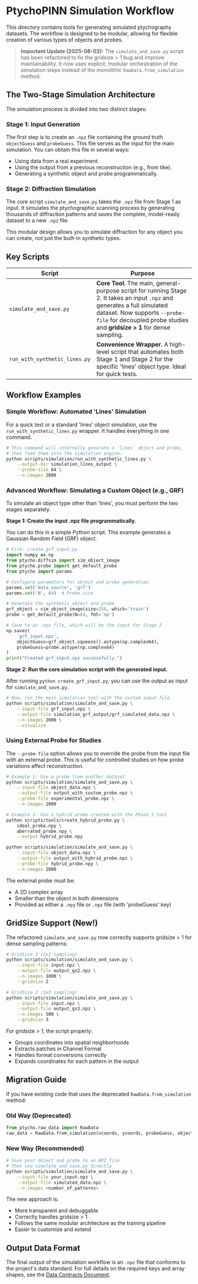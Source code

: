 # PtychoPINN Simulation Workflow

This directory contains tools for generating simulated ptychography datasets. The workflow is designed to be modular, allowing for flexible creation of various types of objects and probes.

> **Important Update (2025-08-02):** The `simulate_and_save.py` script has been refactored to fix the gridsize > 1 bug and improve maintainability. It now uses explicit, modular orchestration of the simulation steps instead of the monolithic `RawData.from_simulation` method.

## The Two-Stage Simulation Architecture

The simulation process is divided into two distinct stages:

### Stage 1: Input Generation
The first step is to create an `.npz` file containing the ground truth `objectGuess` and `probeGuess`. This file serves as the input for the main simulation. You can obtain this file in several ways:
- Using data from a real experiment.
- Using the output from a previous reconstruction (e.g., from tike).
- Generating a synthetic object and probe programmatically.

### Stage 2: Diffraction Simulation
The core script `simulate_and_save.py` takes the `.npz` file from Stage 1 as input. It simulates the ptychographic scanning process by generating thousands of diffraction patterns and saves the complete, model-ready dataset to a new `.npz` file.

This modular design allows you to simulate diffraction for any object you can create, not just the built-in synthetic types.

## Key Scripts

| Script | Purpose |
|--------|---------|
| `simulate_and_save.py` | **Core Tool.** The main, general-purpose script for running Stage 2. It takes an input `.npz` and generates a full simulated dataset. Now supports `--probe-file` for decoupled probe studies and **gridsize > 1** for dense sampling. |
| `run_with_synthetic_lines.py` | **Convenience Wrapper.** A high-level script that automates both Stage 1 and Stage 2 for the specific 'lines' object type. Ideal for quick tests. |

## Workflow Examples

### Simple Workflow: Automated 'Lines' Simulation

For a quick test or a standard 'lines' object simulation, use the `run_with_synthetic_lines.py` wrapper. It handles everything in one command.

```bash
# This command will internally generate a 'lines' object and probe,
# then feed them into the simulation engine.
python scripts/simulation/run_with_synthetic_lines.py \
    --output-dir simulation_lines_output \
    --probe-size 64 \
    --n-images 2000
```

### Advanced Workflow: Simulating a Custom Object (e.g., GRF)

To simulate an object type other than 'lines', you must perform the two stages separately.

**Stage 1: Create the input .npz file programmatically.**

You can do this in a simple Python script. This example generates a Gaussian Random Field (GRF) object.

```python
# File: create_grf_input.py
import numpy as np
from ptycho.diffsim import sim_object_image
from ptycho.probe import get_default_probe
from ptycho import params

# Configure parameters for object and probe generation
params.set('data_source', 'grf')
params.set('N', 64)  # Probe size

# Generate the synthetic object and probe
grf_object = sim_object_image(size=256, which='train')
probe = get_default_probe(N=64, fmt='np')

# Save to an .npz file, which will be the input for Stage 2
np.savez(
    'grf_input.npz',
    objectGuess=grf_object.squeeze().astype(np.complex64),
    probeGuess=probe.astype(np.complex64)
)
print("Created grf_input.npz successfully.")
```

**Stage 2: Run the core simulation script with the generated input.**

After running `python create_grf_input.py`, you can use the output as input for `simulate_and_save.py`.

```bash
# Now, run the main simulation tool with the custom input file
python scripts/simulation/simulate_and_save.py \
    --input-file grf_input.npz \
    --output-file simulation_grf_output/grf_simulated_data.npz \
    --n-images 2000 \
    --visualize
```

### Using External Probe for Studies

The `--probe-file` option allows you to override the probe from the input file with an external probe. This is useful for controlled studies on how probe variations affect reconstruction.

```bash
# Example 1: Use a probe from another dataset
python scripts/simulation/simulate_and_save.py \
    --input-file object_data.npz \
    --output-file output_with_custom_probe.npz \
    --probe-file experimental_probe.npz \
    --n-images 2000

# Example 2: Use a hybrid probe created with the Phase 1 tool
python scripts/tools/create_hybrid_probe.py \
    ideal_probe.npy \
    aberrated_probe.npy \
    --output hybrid_probe.npy

python scripts/simulation/simulate_and_save.py \
    --input-file object_data.npz \
    --output-file output_with_hybrid_probe.npz \
    --probe-file hybrid_probe.npy \
    --n-images 2000
```

The external probe must be:
- A 2D complex array
- Smaller than the object in both dimensions
- Provided as either a `.npy` file or `.npz` file (with 'probeGuess' key)

## GridSize Support (New!)

The refactored `simulate_and_save.py` now correctly supports gridsize > 1 for dense sampling patterns:

```bash
# GridSize 2 (2x2 sampling)
python scripts/simulation/simulate_and_save.py \
    --input-file input.npz \
    --output-file output_gs2.npz \
    --n-images 1000 \
    --gridsize 2

# GridSize 3 (3x3 sampling) 
python scripts/simulation/simulate_and_save.py \
    --input-file input.npz \
    --output-file output_gs3.npz \
    --n-images 500 \
    --gridsize 3
```

For gridsize > 1, the script properly:
- Groups coordinates into spatial neighborhoods
- Extracts patches in Channel Format
- Handles format conversions correctly
- Expands coordinates for each pattern in the output

## Migration Guide

If you have existing code that uses the deprecated `RawData.from_simulation` method:

### Old Way (Deprecated)
```python
from ptycho.raw_data import RawData
raw_data = RawData.from_simulation(xcoords, ycoords, probeGuess, objectGuess)
```

### New Way (Recommended)
```bash
# Save your object and probe to an NPZ file
# Then use simulate_and_save.py directly
python scripts/simulation/simulate_and_save.py \
    --input-file your_input.npz \
    --output-file simulated_data.npz \
    --n-images <number_of_patterns>
```

The new approach is:
- More transparent and debuggable
- Correctly handles gridsize > 1
- Follows the same modular architecture as the training pipeline
- Easier to customize and extend

## Output Data Format

The final output of the simulation workflow is an `.npz` file that conforms to the project's data standard. For full details on the required keys and array shapes, see the [Data Contracts Document](../../docs/data_contracts.md).